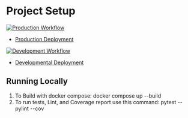 # Project Setup

[![Production Workflow](https://github.com/Light1996/project_1/actions/workflows/prod.yml/badge.svg)](https://github.com/Light1996/project_1/actions/workflows/prod.yml)

* [Production Deployment](https://nss63-production.herokuapp.com/)


[![Development Workflow](https://github.com/Light1996/project_1/actions/workflows/dev.yml/badge.svg)](https://github.com/Light1996/project_1/actions/workflows/dev.yml)

* [Developmental Deployment](https://nss63-development.herokuapp.com/)

## Running Locally

1. To Build with docker compose:
   docker compose up --build
2. To run tests, Lint, and Coverage report use this command: pytest --pylint --cov
